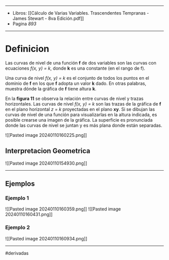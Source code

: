 
---
- Libros: [[Cálculo de Varias Variables. Trascendentes Tempranas - James Stewart - 8va Edición.pdf]]
- Pagina *893*
---
# Definicion

Las curvas de nivel de una función **f** de dos variables son las curvas con ecuaciones *f(x, y) = k*, donde **k** es una constante (en el rango de f).

Una curva de nivel *f(x, y) = k* es el conjunto de todos los puntos en el dominio de **f** en los que **f** adopta un valor **k** dado.
En otras palabras, muestra dónde la gráfica de **f** tiene altura **k**.

 En la **figura 11** se observa la relación entre curvas de nivel y trazas horizontales. 
Las curvas de nivel *f(x, y) = k* son las trazas de la gráfica de **f** en el plano horizontal *z = k* proyectadas en el plano **xy**.
Si se dibujan las curvas de nivel de una función para visualizarlas en la altura indicada, es posible crearse una imagen de la gráfica.
La superficie es pronunciada donde las curvas de nivel se juntan y es más plana donde están separadas.


![[Pasted image 20240110160225.png]]
## Interpretacion Geometrica

![[Pasted image 20240110154930.png]]


---
## Ejemplos


### Ejemplo 1

![[Pasted image 20240110160359.png]]
![[Pasted image 20240110160431.png]]


### Ejemplo 2

![[Pasted image 20240110160934.png]]

---
#derivadas 
